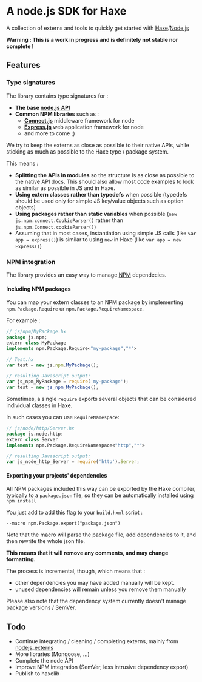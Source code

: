 # A node.js SDK for Haxe

A collection of externs and tools to quickly get started with [Haxe](http://www.haxe.org)/[Node.js](http://nodejs.org)

**Warning : This is a work in progress and is definitely not stable nor complete !**

## Features

### Type signatures

The library contains type signatures for :

* **The base [node.js API](http://nodejs.org/api/)**
* **Common NPM libraries** such as :
	* **[Connect.js](http://www.senchalabs.org/connect/)** middleware framework for node
	* **[Express.js](http://expressjs.com/)** web application framework for node
	* and more to come ;)
	
We try to keep the externs as close as possible to their native APIs, 
while sticking as much as possible to the Haxe type / package system.

This means :
* **Splitting the APIs in modules** so the structure is as close as possible to the native API docs.
  This should also allow most code examples to look as similar as possible in JS and in Haxe.
* **Using extern classes rather than typedefs** when possible 
  (typedefs should be used only for simple JS key/value objects such as option objects)
* **Using packages rather than static variables** when possible 
  (``new js.npm.connect.CookieParser()`` rather than ``js.npm.Connect.cookieParser()``)
* Assuming that in most cases, instantiation using simple JS calls (like ``var app = express()``) 
  is similar to using ``new`` in Haxe (like ``var app = new Express()``)

### NPM integration

The library provides an easy way to manage [NPM](https://npmjs.org/) dependecies.

#### Including NPM packages

You can map your extern classes to an NPM package by implementing `npm.Package.Require` or `npm.Package.RequireNamespace`.

For example :
```haxe
// js/npm/MyPackage.hx
package js.npm;
extern class MyPackage
implements npm.Package.Require<"my-package","*">
```
```js
// Test.hx
var test = new js.npm.MyPackage();
```
```js
// resulting Javascript output:
var js_npm_MyPackage = require('my-package');
var test = new js_npm_MyPackage();
```

Sometimes, a single ``require`` exports several objects that can be considered individual classes in Haxe.

In such cases you can use ``RequireNamespace``:
```haxe
// js/node/http/Server.hx
package js.node.http;
extern class Server
implements npm.Package.RequireNamespace<"http","*">
```
```js
// resulting Javascript output:
var js_node_http_Server = require('http').Server;
```

#### Exporting your projects' dependencies

All NPM packages included this way can be exported by the Haxe compiler, typically to a ``package.json`` file, 
so they can be automatically installed using ``npm install``

You just add to add this flag to your ``build.hxml`` script :
```
--macro npm.Package.export("package.json")
```

Note that the macro will parse the package file, 
add dependencies to it, 
and then rewrite the whole json file.

**This means that it will remove any comments, and may change formatting.**

The process is incremental, though, which means that :

* other dependencies you may have added manually will be kept.
* unused dependencies will remain unless you remove them manually

Please also note that the dependency system currently doesn't manage package versions / SemVer.

## Todo

* Continue integrating / cleaning / completing externs, mainly from [nodejs_externs](https://github.com/dionjwa/nodejs_externs)
* More libraries (Mongoose, ...)
* Complete the node API
* Improve NPM integration (SemVer, less intrusive dependency export)
* Publish to haxelib
